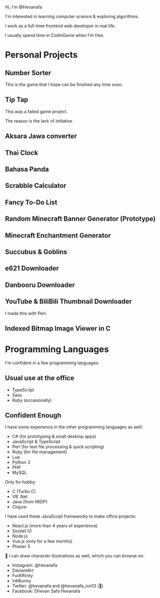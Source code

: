 Hi, I’m @Hevanafa

I'm interested in learning computer science & exploring algorithms.

I work as a full-time frontend web developer in real life.

I usually spend time in CodinGame when I'm free.

# Personal Projects

## Number Sorter

This is the game that I hope can be finished any time soon.

## Tip Tap

This was a failed game project.

The reason is the lack of initiative.

## Aksara Jawa converter

## Thai Clock

## Bahasa Panda

## Scrabble Calculator

## Fancy To-Do List

## Random Minecraft Banner Generator (Prototype)

## Minecraft Enchantment Generator

## Succubus & Goblins

## e621 Downloader

## Danbooru Downloader

## YouTube & BiliBili Thumbnail Downloader

I made this with Perl.

## Indexed Bitmap Image Viewer in C

# Programming Languages

I'm confident in a few programming languages.

## Usual use at the office
- TypeScript
- Sass
- Ruby (occasionally)

## Confident Enough

I have some experience in the other programming languages as well:

- C# (for prototyping & small desktop apps)
- JavaScript & TypeScript
- Perl (for text file processing & quick scripting)
- Ruby (for file management)
- Lua
- Python 3
- PHP
- MySQL

Only for hobby:

- C (Turbo C)
- VB .Net
- Java (from MIDP)
- Clojure

I have used these JavaScript frameworks to make office projects:

- React.js (more than 4 years of experience)
- Socket IO
- Node.js
- Vue.js (only for a few months)
- Phaser 3

🎨 I can draw character illustrations as well, which you can browse on:

- Instagram: @hevanafa
- DeviantArt
- FurAffinity
- InkBunny
- Twitter: @hevanafa and @hevanafa_not13 (🔞)
- Facebook: Dhevan Safa Hevanafa



<!---
Hevanafa/Hevanafa is a ✨ special ✨ repository because its `README.md` (this file) appears on your GitHub profile.
You can click the Preview link to take a look at your changes.
--->
